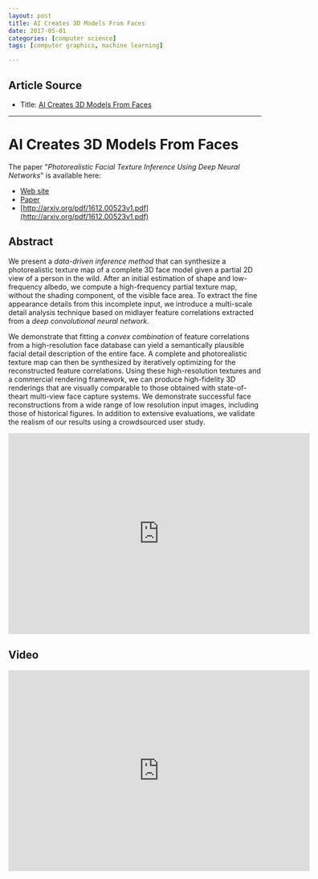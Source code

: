 ```yaml
---
layout: post
title: AI Creates 3D Models From Faces 
date: 2017-05-01
categories: [computer science]
tags: [computer graphics, machine learning]

---
```


## Article Source
* Title: [AI Creates 3D Models From Faces](https://www.youtube.com/watch?v=u9UUWqVquXo&spfreload=10)

---

# AI Creates 3D Models From Faces

The paper "*Photorealistic Facial Texture Inference Using Deep Neural Networks*" is available here:

* [Web site](http://www.hao-li.com/Hao_Li/Hao_Li_-_publications.html)
* [Paper](http://arxiv.org/pdf/1612.00523v1.pdf)
* [http://arxiv.org/pdf/1612.00523v1.pdf](http://arxiv.org/pdf/1612.00523v1.pdf)

## Abstract

We present a *data-driven inference method* that can synthesize a photorealistic texture map of a complete 3D face model given a partial 2D view of a person in the wild. After an initial estimation of shape and low-frequency albedo, we compute a high-frequency partial texture map, without the shading component, of the visible face area. To extract the fine appearance details from this incomplete input, we introduce a multi-scale detail analysis technique based on midlayer feature correlations extracted from a *deep convolutional neural network*. 

We demonstrate that fitting a *convex combination* of feature correlations from a high-resolution face database can yield a semantically plausible facial detail description of the entire face. A complete and photorealistic texture map can then be synthesized by iteratively optimizing for the reconstructed feature correlations. Using these high-resolution textures and a commercial rendering framework, we can produce high-fidelity 3D renderings that are visually comparable to those obtained with state-of-theart multi-view face capture systems. We demonstrate successful face reconstructions from a wide range of low resolution input images, including those of historical figures. In addition to extensive evaluations, we validate the realism of our results using a crowdsourced user study.<iframe width="600" height="400" src="https://www.youtube.com/embed/u9UUWqVquXo" frameborder="0" allowfullscreen></iframe>

## Video

<iframe width="600" height="400" src="https://www.youtube.com/embed/qX8AIRsFmTA" frameborder="0" allowfullscreen></iframe>